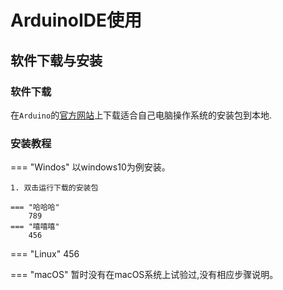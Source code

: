 # ArduinoIDE使用

## 软件下载与安装

### 软件下载

在`Arduino`的[官方网站](https://www.arduino.cc/en/software)上下载适合自己电脑操作系统的安装包到本地.

### 安装教程

=== "Windos"
    以windows10为例安装。
    
    1. 双击运行下载的安装包

    === "哈哈哈"
        789
    === "嘻嘻嘻"
        456

=== "Linux"
    456

=== "macOS"
    暂时没有在macOS系统上试验过,没有相应步骤说明。
